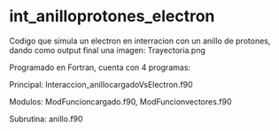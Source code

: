 # int_anilloprotones_electron

Codigo que simula un electron en interracion con un anillo de protones, dando como output final una imagen: Trayectoria.png

Programado en Fortran, cuenta con 4 programas:

Principal: Interaccion_anillocargadoVsElectron.f90

Modulos: ModFuncioncargado.f90, ModFuncionvectores.f90

Subrutina: anillo.f90

